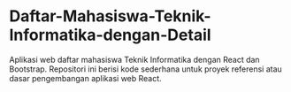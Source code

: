 # Daftar-Mahasiswa-Teknik-Informatika-dengan-Detail
Aplikasi web daftar mahasiswa Teknik Informatika dengan React dan Bootstrap. Repositori ini berisi kode sederhana untuk proyek referensi atau dasar pengembangan aplikasi web React.
